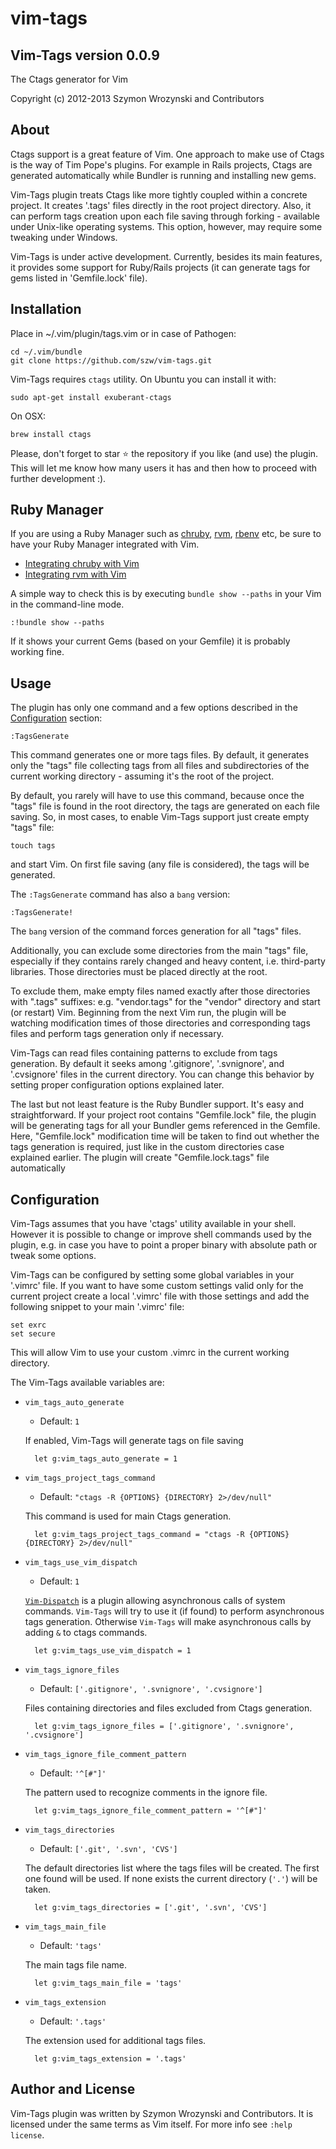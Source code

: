 vim-tags
========

Vim-Tags version 0.0.9
----------------------

The Ctags generator for Vim

Copyright (c) 2012-2013 Szymon Wrozynski and Contributors


About
-----

Ctags support is a great feature of Vim. One approach to make use of Ctags is the way of Tim Pope's
plugins. For example in Rails projects, Ctags are generated automatically while Bundler is running
and installing new gems.

Vim-Tags plugin treats Ctags like more tightly coupled within a concrete project. It creates '.tags'
files directly in the root project directory. Also, it can perform tags creation upon each file
saving through forking - available under Unix-like operating systems. This option, however, may
require some tweaking under Windows.

Vim-Tags is under active development. Currently, besides its main features, it provides some support
for Ruby/Rails projects (it can generate tags for gems listed in 'Gemfile.lock' file).


Installation
------------

Place in ~/.vim/plugin/tags.vim or in case of Pathogen:

    cd ~/.vim/bundle
    git clone https://github.com/szw/vim-tags.git

Vim-Tags requires `ctags` utility. On Ubuntu you can install it with:

    sudo apt-get install exuberant-ctags

On OSX:

    brew install ctags

Please, don't forget to star :star: the repository if you like (and use) the plugin. This will let me know
how many users it has and then how to proceed with further development :).

Ruby Manager
-----

If you are using a Ruby Manager such as [chruby](https://github.com/postmodern/chruby), [rvm](http://rvm.beginrescueend.com/), [rbenv](https://github.com/sstephenson/rbenv) etc, be sure to have your Ruby Manager integrated with Vim.

* [Integrating chruby with Vim](https://github.com/postmodern/chruby/wiki/Vim)
* [Integrating rvm with Vim](http://rvm.io/integration/vim)

A simple way to check this is by executing `bundle show --paths` in your Vim in the command-line mode.

    :!bundle show --paths

If it shows your current Gems (based on your Gemfile) it is probably working fine.

Usage
-----

The plugin has only one command and a few options described in the [Configuration](#configuration)
section:

    :TagsGenerate

This command generates one or more tags files. By default, it generates only the "tags" file
collecting tags from all files and subdirectories of the current working directory - assuming it's
the root of the project.

By default, you rarely will have to use this command, because once the "tags" file is found in the
root directory, the tags are generated on each file saving. So, in most cases, to enable Vim-Tags
support just create empty "tags" file:

    touch tags

and start Vim. On first file saving (any file is considered), the tags will be generated.

The `:TagsGenerate` command has also a `bang` version:

    :TagsGenerate!

The `bang` version of the command forces generation for all "tags" files.

Additionally, you can exclude some directories from the main "tags" file, especially if they
contains rarely changed and heavy content, i.e. third-party libraries. Those directories must be
placed directly at the root.

To exclude them, make empty files named exactly after those directories with ".tags" suffixes: e.g.
"vendor.tags" for the "vendor" directory and start (or restart) Vim. Beginning from the next Vim
run, the plugin will be watching modification times of those directories and corresponding tags
files and perform tags generation only if necessary.

Vim-Tags can read files containing patterns to exclude from tags generation. By default it seeks
among '.gitignore', '.svnignore', and '.cvsignore' files in the current directory. You can change
this behavior by setting proper configuration options explained later.

The last but not least feature is the Ruby Bundler support. It's easy and straightforward. If your
project root contains "Gemfile.lock" file, the plugin will be generating tags for all your Bundler
gems referenced in the Gemfile. Here, "Gemfile.lock" modification time will be taken to find out
whether the tags generation is required, just like in the custom directories case explained earlier.
The plugin will create "Gemfile.lock.tags" file automatically


Configuration
-------------

Vim-Tags assumes that you have 'ctags' utility available in your shell. However it is possible to
change or improve shell commands used by the plugin, e.g. in case you have to point a proper binary
with absolute path or tweak some options.

Vim-Tags can be configured by setting some global variables in your '.vimrc' file. If you want to
have some custom settings valid only for the current project create a local '.vimrc' file with those
settings and add the following snippet to your main '.vimrc' file:

    set exrc
    set secure

This will allow Vim to use your custom .vimrc in the current working directory.

The Vim-Tags available variables are:


* `vim_tags_auto_generate`

    * Default: `1`

    If enabled, Vim-Tags will generate tags on file saving

        let g:vim_tags_auto_generate = 1




* `vim_tags_project_tags_command`

    * Default: `"ctags -R {OPTIONS} {DIRECTORY} 2>/dev/null"`

    This command is used for main Ctags generation.

        let g:vim_tags_project_tags_command = "ctags -R {OPTIONS} {DIRECTORY} 2>/dev/null"





* `vim_tags_use_vim_dispatch`

    * Default: `1`

    [`Vim-Dispatch`](https://github.com/tpope/vim-dispatch) is a plugin allowing asynchronous calls of
    system commands. `Vim-Tags` will try to use it (if found) to perform asynchronous tags generation.
    Otherwise `Vim-Tags` will make asynchronous calls by adding `&` to ctags commands.

        let g:vim_tags_use_vim_dispatch = 1








* `vim_tags_ignore_files`

    * Default: `['.gitignore', '.svnignore', '.cvsignore']`

    Files containing directories and files excluded from Ctags generation.

        let g:vim_tags_ignore_files = ['.gitignore', '.svnignore', '.cvsignore']




* `vim_tags_ignore_file_comment_pattern`

    * Default: `'^[#"]'`

    The pattern used to recognize comments in the ignore file.

        let g:vim_tags_ignore_file_comment_pattern = '^[#"]'




* `vim_tags_directories`

    * Default: `['.git', '.svn', 'CVS']`

    The default directories list where the tags files will be created. The first one found will be
    used. If none exists the current directory (`'.'`) will be taken.

        let g:vim_tags_directories = ['.git', '.svn', 'CVS']




* `vim_tags_main_file`

    * Default: `'tags'`

    The main tags file name.

        let g:vim_tags_main_file = 'tags'




* `vim_tags_extension`

    * Default: `'.tags'`

    The extension used for additional tags files.

        let g:vim_tags_extension = '.tags'




Author and License
------------------

Vim-Tags plugin was written by Szymon Wrozynski and Contributors. It is licensed under the same
terms as Vim itself. For more info see `:help license`.

